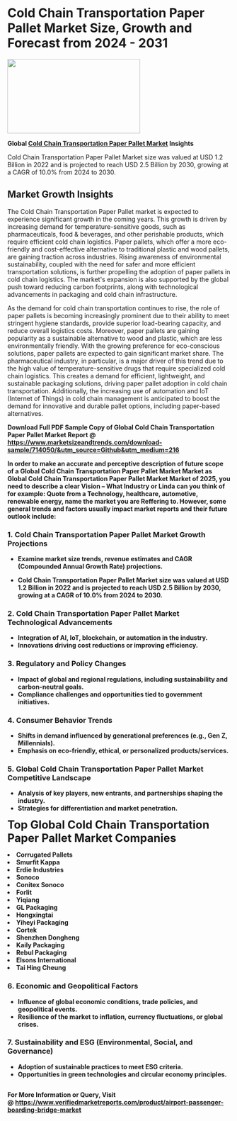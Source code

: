 <H1>Cold Chain Transportation Paper Pallet Market Size, Growth and Forecast from 2024 - 2031</H1><img class="aligncenter size-medium wp-image-584254" src="https://thirdeyenews.in/wp-content/uploads/2024/09/Global-Market-Research-300x168.jpeg" alt="" width="300" height="168" /><p><strong>Global&nbsp;<a href="https://www.marketsizeandtrends.com/download-sample/714050/&amp;utm_source=Github&utm_medium=216">Cold Chain Transportation Paper Pallet Market</a> Insights</strong></p><p>Cold Chain Transportation Paper Pallet Market size was valued at USD 1.2 Billion in 2022 and is projected to reach USD 2.5 Billion by 2030, growing at a CAGR of 10.0% from 2024 to 2030.</p><p><h2>Market Growth Insights</h2> <p>The Cold Chain Transportation Paper Pallet market is expected to experience significant growth in the coming years. This growth is driven by increasing demand for temperature-sensitive goods, such as pharmaceuticals, food & beverages, and other perishable products, which require efficient cold chain logistics. Paper pallets, which offer a more eco-friendly and cost-effective alternative to traditional plastic and wood pallets, are gaining traction across industries. Rising awareness of environmental sustainability, coupled with the need for safer and more efficient transportation solutions, is further propelling the adoption of paper pallets in cold chain logistics. The market's expansion is also supported by the global push toward reducing carbon footprints, along with technological advancements in packaging and cold chain infrastructure.</p> <p><strong></strong></p> <p>As the demand for cold chain transportation continues to rise, the role of paper pallets is becoming increasingly prominent due to their ability to meet stringent hygiene standards, provide superior load-bearing capacity, and reduce overall logistics costs. Moreover, paper pallets are gaining popularity as a sustainable alternative to wood and plastic, which are less environmentally friendly. With the growing preference for eco-conscious solutions, paper pallets are expected to gain significant market share. The pharmaceutical industry, in particular, is a major driver of this trend due to the high value of temperature-sensitive drugs that require specialized cold chain logistics. This creates a demand for efficient, lightweight, and sustainable packaging solutions, driving paper pallet adoption in cold chain transportation. Additionally, the increasing use of automation and IoT (Internet of Things) in cold chain management is anticipated to boost the demand for innovative and durable pallet options, including paper-based alternatives.</p> <p><strong></p><p><span class=""><strong>Download Full PDF Sample Copy of Global Cold Chain Transportation Paper Pallet Market Report</strong> @ <a href="https://www.marketsizeandtrends.com/download-sample/714050/&amp;utm_source=Github&utm_medium=216" target="_blank">https://www.marketsizeandtrends.com/download-sample/714050/&amp;utm_source=Github&utm_medium=216</a></span></p><p>In order to make an accurate and perceptive description of future scope of a Global&nbsp;Cold Chain Transportation Paper Pallet Market Market as Global&nbsp;Cold Chain Transportation Paper Pallet Market Market of 2025, you need to describe a clear Vision &ndash; What Industry or Linda can you think of for example: Quote from a Technology, healthcare, automotive, renewable energy, name the market you are Reffering to. However, some general trends and factors usually impact market reports and their future outlook include:</p><h3>1.&nbsp;<strong>Cold Chain Transportation Paper Pallet Market Growth Projections</strong></h3><ul><li>Examine market size trends, revenue estimates and CAGR (Compounded Annual Growth Rate) projections.</li><li><p>Cold Chain Transportation Paper Pallet Market size was valued at USD 1.2 Billion in 2022 and is projected to reach USD 2.5 Billion by 2030, growing at a CAGR of 10.0% from 2024 to 2030.</p></li></ul><h3>2.&nbsp;<strong>Cold Chain Transportation Paper Pallet Market Technological Advancements</strong></h3><ul><li>Integration of AI, IoT, blockchain, or automation in the industry.</li><li>Innovations driving cost reductions or improving efficiency.</li></ul><h3>3.&nbsp;<strong>Regulatory and Policy Changes</strong></h3><ul><li>Impact of global and regional regulations, including sustainability and carbon-neutral goals.</li><li>Compliance challenges and opportunities tied to government initiatives.</li></ul><h3>4.&nbsp;<strong>Consumer Behavior Trends</strong></h3><ul><li>Shifts in demand influenced by generational preferences (e.g., Gen Z, Millennials).</li><li>Emphasis on eco-friendly, ethical, or personalized products/services.</li></ul><h3>5.&nbsp;<strong>Global Cold Chain Transportation Paper Pallet Market Competitive Landscape</strong></h3><ul><li>Analysis of key players, new entrants, and partnerships shaping the industry.</li><li>Strategies for differentiation and market penetration.</li></ul><p data-pm-slice="1 1 []"><span style="color: inherit; font-family: inherit; font-size: 25px;">Top Global Cold Chain Transportation Paper Pallet Market Companies</span></p><div class="" data-test-id=""><p><li>Corrugated Pallets</li><li> Smurfit Kappa</li><li> Erdie Industries</li><li> Sonoco</li><li> Conitex Sonoco</li><li> Forlit</li><li> Yiqiang</li><li> GL Packaging</li><li> Hongxingtai</li><li> Yiheyi Packaging</li><li> Cortek</li><li> Shenzhen Dongheng</li><li> Kaily Packaging</li><li> Rebul Packaging</li><li> Elsons International</li><li> Tai Hing Cheung</li></p></div><h3>6.&nbsp;<strong>Economic and Geopolitical Factors</strong></h3><ul><li>Influence of global economic conditions, trade policies, and geopolitical events.</li><li>Resilience of the market to inflation, currency fluctuations, or global crises.</li></ul><h3>7.&nbsp;<strong>Sustainability and ESG (Environmental, Social, and Governance)</strong></h3><ul><li>Adoption of sustainable practices to meet ESG criteria.</li><li>Opportunities in green technologies and circular economy principles.</li></ul><h2><strong style="font-size: 14px;">For More Information or Query, Visit @&nbsp;</strong><a style="background-color: #ffffff; font-size: 14px;" href="https://www.marketsizeandtrends.com/report/cold-chain-transportation-paper-pallet-market/" target="_blank">https://www.verifiedmarketreports.com/product/airport-passenger-boarding-bridge-market</a></h2>
